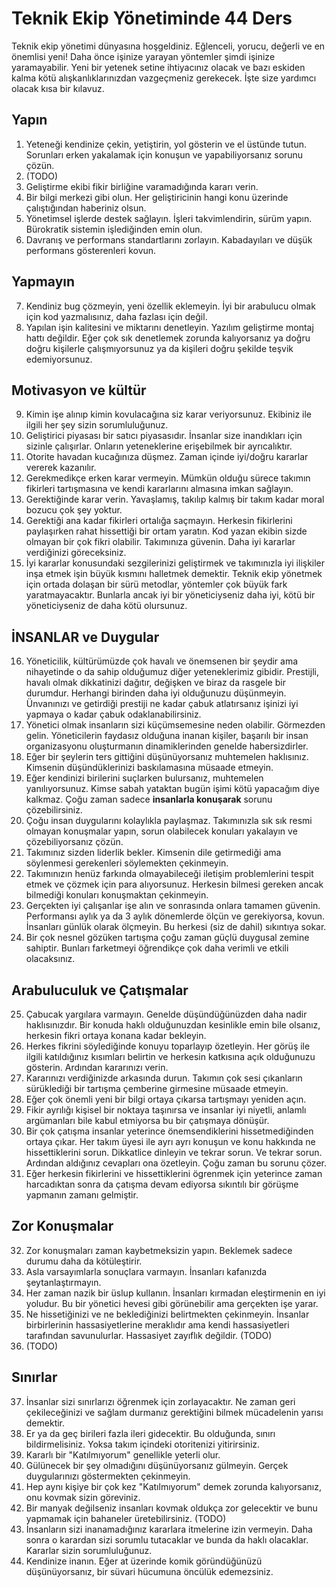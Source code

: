 # Teknik Ekip Yönetiminde 44 Ders

Teknik ekip yönetimi dünyasına hoşgeldiniz. Eğlenceli, yorucu, değerli ve en
önemlisi yeni! Daha önce işinize yarayan yöntemler şimdi işinize yaramayabilir.
Yeni bir yetenek setine ihtiyacınız olacak ve bazı eskiden kalma kötü
alışkanlıklarınızdan vazgeçmeniz gerekecek. İşte size yardımcı olacak kısa bir
kılavuz.

## Yapın

1. Yeteneği kendinize çekin, yetiştirin, yol gösterin ve el üstünde tutun.
   Sorunları erken yakalamak için konuşun ve yapabiliyorsanız sorunu çözün.
2. (TODO)
3. Geliştirme ekibi fikir birliğine varamadığında kararı verin.
4. Bir bilgi merkezi gibi olun. Her geliştiricinin hangi konu üzerinde
   çalıştığından haberiniz olsun.
5. Yönetimsel işlerde destek sağlayın. İşleri takvimlendirin, sürüm yapın.
   Bürokratik sistemin işlediğinden emin olun.
6. Davranış ve performans standartlarını zorlayın. Kabadayıları ve düşük
   performans gösterenleri kovun.

## Yapmayın

7. Kendiniz bug çözmeyin, yeni özellik eklemeyin. İyi bir arabulucu olmak için
   kod yazmalısınız, daha fazlası için değil.
8. Yapılan işin kalitesini ve miktarını denetleyin. Yazılım geliştirme montaj
   hattı değildir. Eğer çok sık denetlemek zorunda kalıyorsanız ya doğru doğru
   kişilerle çalışmıyorsunuz ya da kişileri doğru şekilde teşvik edemiyorsunuz.

## Motivasyon ve kültür

9. Kimin işe alınıp kimin kovulacağına siz karar veriyorsunuz. Ekibiniz ile
   ilgili her şey sizin sorumluluğunuz.
10. Geliştirici piyasası bir satıcı piyasasıdır. İnsanlar size inandıkları için
    sizinle çalışırlar. Onların yeteneklerine erişebilmek bir ayrıcalıktır.
11. Otorite havadan kucağınıza düşmez. Zaman içinde iyi/doğru kararlar vererek
    kazanılır.
12. Gerekmedikçe erken karar vermeyin. Mümkün olduğu sürece takımın fikirleri
    tartışmasına ve kendi kararlarını almasına imkan sağlayın.
13. Gerektiğinde karar verin. Yavaşlamış, takılıp kalmış bir takım kadar moral
    bozucu çok şey yoktur.
14. Gerektiği ana kadar fikirleri ortalığa saçmayın. Herkesin fikirlerini
    paylaşırken rahat hissettiği bir ortam yaratın. Kod yazan ekibin sizde
    olmayan bir çok fikri olabilir. Takımınıza güvenin. Daha iyi kararlar
    verdiğinizi göreceksiniz.
15. İyi kararlar konusundaki sezgilerinizi geliştirmek ve takımınızla iyi
    ilişkiler inşa etmek işin büyük kısmını halletmek demektir. Teknik ekip
    yönetmek için ortada dolaşan bir sürü metodlar, yöntemler çok büyük fark
    yaratmayacaktır. Bunlarla ancak iyi bir yöneticiyseniz daha iyi, kötü bir
    yöneticiyseniz de daha kötü olursunuz.

## İNSANLAR ve Duygular

16. Yöneticilik, kültürümüzde çok havalı ve önemsenen bir şeydir ama
    nihayetinde o da sahip olduğumuz diğer yeteneklerimiz gibidir. Prestijli,
    havalı olmak dikkatinizi dağıtır, değişken ve biraz da rasgele bir
    durumdur. Herhangi birinden daha iyi olduğunuzu düşünmeyin. Ünvanınızı ve
    getirdiği prestiji ne kadar çabuk atlatırsanız işinizi iyi yapmaya o kadar
    çabuk odaklanabilirsiniz.
17. Yönetici olmak insanların sizi küçümsemesine neden olabilir. Görmezden
    gelin. Yöneticilerin faydasız olduğuna inanan kişiler, başarılı bir insan
    organizasyonu oluşturmanın dinamiklerinden genelde habersizdirler.
18. Eğer bir şeylerin ters gittiğini düşünüyorsanız muhtemelen haklısınız.
    Kimsenin düşündüklerinizi baskılamasına müsaade etmeyin.
19. Eğer kendinizi birilerini suçlarken bulursanız, muhtemelen yanılıyorsunuz.
    Kimse sabah yataktan bugün işimi kötü yapacağım diye kalkmaz. Çoğu zaman
    sadece **insanlarla konuşarak** sorunu çözebilirsiniz.
20. Çoğu insan duygularını kolaylıkla paylaşmaz. Takımınızla sık sık resmi
    olmayan konuşmalar yapın, sorun olabilecek konuları yakalayın ve
    çözebiliyorsanız çözün.
21. Takımınız sizden liderlik bekler. Kimsenin dile getirmediği ama söylenmesi
    gerekenleri söylemekten çekinmeyin.
22. Takımınızın henüz farkında olmayabileceği iletişim problemlerini tespit
    etmek ve çözmek için para alıyorsunuz. Herkesin bilmesi gereken ancak
    bilmediği konuları konuşmaktan çekinmeyin.
23. Gerçekten iyi çalışanlar işe alın ve sonrasında onlara tamamen güvenin.
    Performansı aylık ya da 3 aylık dönemlerde ölçün ve gerekiyorsa, kovun.
    İnsanları günlük olarak ölçmeyin. Bu herkesi (siz de dahil) sıkıntıya
    sokar. 
24. Bir çok nesnel gözüken tartışma çoğu zaman güçlü duygusal zemine sahiptir.
    Bunları farketmeyi öğrendikçe çok daha verimli ve etkili olacaksınız.

## Arabuluculuk ve Çatışmalar

25. Çabucak yargılara varmayın. Genelde düşündüğünüzden daha nadir
    haklısınızdır. Bir konuda haklı olduğunuzdan kesinlikle emin bile olsanız,
    herkesin fikri ortaya konana kadar bekleyin.
26. Herkes fikrini söylediğinde konuyu toparlayıp özetleyin. Her görüş ile
    ilgili katıldığınız kısımları belirtin ve herkesin katkısına açık
    olduğunuzu gösterin. Ardından kararınızı verin.
27. Kararınızı verdiğinizde arkasında durun. Takımın çok sesi çıkanların
    sürüklediği bir tartışma çemberine girmesine müsaade etmeyin.
28. Eğer çok önemli yeni bir bilgi ortaya çıkarsa tartışmayı yeniden açın.
29. Fikir ayrılığı kişisel bir noktaya taşınırsa ve insanlar iyi niyetli,
    anlamlı argümanları bile kabul etmiyorsa bu bir çatışmaya dönüşür.
30. Bir çok çatışma insanlar yeterince önemsendiklerini hissetmediğinden ortaya
    çıkar. Her takım üyesi ile ayrı ayrı konuşun ve konu hakkında ne
    hissettiklerini sorun. Dikkatlice dinleyin ve tekrar sorun. Ve tekrar
    sorun. Ardından aldığınız cevapları ona özetleyin. Çoğu zaman bu sorunu
    çözer.
31. Eğer herkesin fikirlerini ve hissettiklerini ögrenmek için yeterince zaman
    harcadıktan sonra da çatışma devam ediyorsa sıkıntılı bir görüşme yapmanın
    zamanı gelmiştir.

## Zor Konuşmalar

32. Zor konuşmaları zaman kaybetmeksizin yapın. Beklemek sadece durumu daha da
    kötüleştirir.
33. Asla varsayımlarla sonuçlara varmayın. İnsanları kafanızda
    şeytanlaştırmayın.
34. Her zaman nazik bir üslup kullanın. İnsanları kırmadan eleştirmenin en iyi
    yoludur. Bu bir yönetici hevesi gibi görünebilir ama gerçekten işe yarar.
35. Ne hissetiğinizi ve ne beklediğinizi belirtmekten çekinmeyin. İnsanlar
    birbirlerinin hassasiyetlerine meraklıdır ama kendi hassasiyetleri
    tarafından savunulurlar. Hassasiyet zayıflık değildir. (TODO) 
36. (TODO)

## Sınırlar

37. İnsanlar sizi sınırlarızı öğrenmek için zorlayacaktır. Ne zaman geri
    çekileceğinizi ve sağlam durmanız gerektiğini bilmek mücadelenin yarısı
    demektir.
38. Er ya da geç birileri fazla ileri gidecektir. Bu olduğunda, sınırı
    bildirmelisiniz. Yoksa takım içindeki otoritenizi yitirirsiniz.
39. Kararlı bir "Katılmıyorum" genellikle yeterli olur.
40. Gülünecek bir şey olmadığını düşünüyorsanız gülmeyin. Gerçek duygularınızı
    göstermekten çekinmeyin.
41. Hep aynı kişiye bir çok kez "Katılmıyorum" demek zorunda kalıyorsanız, onu
    kovmak sizin göreviniz.
42. Bir manyak değilseniz insanları kovmak oldukça zor gelecektir ve
    bunu yapmamak için bahaneler üretebilirsiniz. (TODO)
43. İnsanların sizi inanamadığınız kararlara itmelerine izin vermeyin. Daha
    sonra o karardan sizi sorumlu tutacaklar ve bunda da haklı olacaklar.
    Kararlar sizin sorumluluğunuz.
44. Kendinize inanın. Eğer at üzerinde komik göründüğünüzü düşünüyorsanız, bir
    süvari hücumuna öncülük edemezsiniz.
